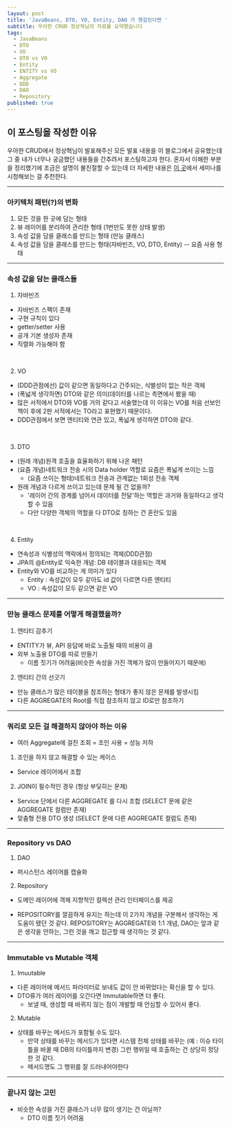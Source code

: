 ```yaml
---
layout: post
title: 'JavaBeans, DTO, VO, Entity, DAO 가 헷갈린다면 '
subtitle: 우아한 CRUD 정상혁님의 자료를 요약했습니다
tags:
  - JavaBeans
  - DTO
  - VO
  - DTO vs VO
  - Entity
  - ENTITY vs VO
  - Aggregate
  - DDD
  - DAO
  - Repository
published: true
---
```


## 이 포스팅을 작성한 이유
우아한 CRUD에서 정상혁님이 발표해주신 모든 발표 내용을 이 블로그에서 공유했는데 그 중 내가 너무나 궁금했던 내용들을 간추려서 포스팅하고자 한다.
혼자서 이해한 부분을 정리했기에 조금은 설명이 불친절할 수 있는데 더 자세한 내용은 [이 곳](https://www.youtube.com/watch?v=cflK7FTGPlg)에서 세미나를 시청해보는 걸 추천한다. 

---

### 아키텍처 패턴(?)의 변화
1. 모든  것을 한 곳에 담는 형태
2. 뷰 레이어를 분리하여 관리한 형태 (1번만도 못한 상태 발생)
3. 속성 값을 담을 클래스를 만드는 형태 (만능 클래스)
4. 속성 값을 담을 클래스를 만드는 형태(자바빈즈, VO, DTO, Entity) -- 요즘 사용 형태

---

### 속성 값을 담는 클래스들
1. 자바빈즈 
- 자바빈즈 스펙이 존재
- 구현 규칙이 있다
- getter/setter 사용
- 공개 기본 생성자 존재
- 직렬화 가능해야 함
<br>

2. VO
- (DDD관점에선) 값이 같으면 동일하다고 간주되는, 식별성이 없는 작은 객체
- (폭넓게 생각하면) DTO와 같은 의미(데이터를 나르는 측면에서 봤을 때) 
- 많은 서적에서 DTO와 VO를 거의 같다고 서술했는데 이 이유는 VO를 처음 선보인 책이 후에 2판 서적에서는 TO라고 표현했기 때문이다.
- DDD관점에서 보면 엔티티와 연관 있고, 폭넓게 생각하면 DTO와 같다. 
<br>

3. DTO
- (원래 개념)원격 호출을 효율화하기 위해 나온 패턴
- (요즘 개념)네트워크 전송 시의 Data holder 역할로 요즘은 폭넓게 쓰이는 느낌
  - (요즘 쓰이는 형태)네트워크 전송과 관계없는 1회성 전송 객체
- 원래 개념과 다르게 쓰이고 있는데 문제 될 건 없을까?
  - '레이어 간의 경계를 넘어서 데이터를 전달'하는 역할은 과거와 동일하다고 생각할 수 있음
  - 다만 다양한 객체의 역할을 다 DTO로 칭하는 건 혼란도 있음
<br>

4. Entity
- 연속성과 식별성의 맥락에서 정의되는 객체(DDD관점)
- JPA의 @Entity로 익숙한 개념: DB 테이블과 대응되는 객체
- Entity와 VO를 비교하는 게 의미가 있다
  - Entity : 속성값이 모두 같아도 id 값이 다르면 다른 엔티티
  - VO     : 속성값이 모두 같으면 같은 VO

---

### 만능 클래스 문제를 어떻게 해결했을까?
1. 엔티티 감추기
  - ENTITY가 뷰, API 응답에 바로 노출될 때의 비용이 큼
  - 외부 노출용 DTO를 따로 만들기
    - 이름 짓기가 어려움(비슷한 속성을 가진 객체가 많이 만들어지기 때문에)
2. 엔티티 간의 선긋기
  - 만능 클래스가 많은 테이블을 참조하는 형태가 좋지 않은 문제를 발생시킴
  - 다른 AGGREGATE의 Root를 직접 참조하지 않고 ID로만 참조하기

---

### 쿼리로 모든 걸 해결하지 않아야 하는 이유
- 여러 Aggregate에 걸친 조회 = 조인 사용 = 성능 저하
1. 조인을 하지 않고 해결할 수 있는 케이스
  - Service 레이어에서 조합



2. JOIN이 필수적인 경우 (항상 부딪히는 문제)
  - Service 단에서 다른 AGGREGATE 를 다시 조합 (SELECT 문에 같은 AGGREGATE 컬럼만 존재)
  - 맞춤형 전용 DTO 생성 (SELECT 문에 다른 AGGREGATE 컬럼도 존재)

---

### Repository vs DAO
1. DAO 
  - 퍼시스턴스 레이어를 캡슐화
2. Repository
  - 도메인 레이어에 객체 지향적인 컬렉션 관리 인터페이스를 제공

- REPOSITORY를 깔끔하게 유지는 하는데 이 2가지 개념을 구분해서 생각하는 게 
	도움이 됐던 것 같다. REPOSITORY는 AGGREGATE와 1:1 개념, DAO는 앞과 같은 생각을 안하는, 
	그런 것을 깨고 접근할 때 생각하는 것 같다.

---

### Immutable vs Mutable 객체 
1. Imuutable
- 다른 레이어에 메서드 파라미터로 보내도 값이 안 바뀌었다는 확신을 할 수 있다.
- DTO류가 여러 레이어를 오간다면 Immutable하면 더 좋다.
  - 보낼 때, 생성할 때 바뀌지 않는 점이 개발할 때 안심할 수 있어서 좋다.
2. Mutable
- 상태를 바꾸는 메서드가 포함될 수도 있다. 
  - 만약 상태를 바꾸는 메서드가 있다면 시스템 전체 상태를 바꾸는 (예 : 이슈 타이틀을 바꿀 때 DB의 타이틀까지 변경) 그런 행위일 때 호출하는 건 상당히 정당한 것 같다.
  - 메서드명도 그 행위를 잘 드러내어야한다

---

### 끝나지 않는 고민
- 비슷한 속성을 가진 클래스가 너무 많이 생기는 건 아닐까?
  - DTO 이름 짓기 어려움
